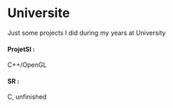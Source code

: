 # Universite
Just some projects I did during my years at University

#### ProjetSI : 
C++/OpenGL

#### SR : 
C, unfinished
